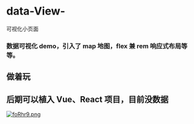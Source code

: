 # data-View-
可视化小页面

### 数据可视化 demo，引入了 map 地图，flex 兼 rem 响应式布局等等。

## 做着玩

## 后期可以植入 Vue、React 项目，目前没数据

[![foRhr9.png](https://z3.ax1x.com/2021/08/18/foRhr9.png)](https://imgtu.com/i/foRhr9)
